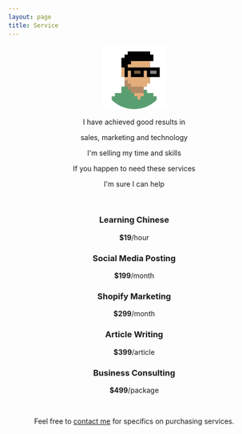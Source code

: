 ```yaml
---
layout: page
title: Service
---
```


<center>

<img src="assets/VAV.png" width="128" height="128">

<br>

<p>I have achieved good results in</p>
<p>sales, marketing and technology</p>
<p>I'm selling my time and skills</p>
<p>If you happen to need these services</p>
<p>I'm sure I can help</p>

<br>

<p><h3>Learning Chinese</h3></p>
<p><b>$19</b>/hour</p>
<p><h3>Social Media Posting</h3></p>
<p><b>$199</b>/month</p>
<p><h3>Shopify Marketing</h3></p>
<p><b>$299</b>/month</p>
<p><h3>Article Writing</h3></p>
<p><b>$399</b>/article</p>
<p><h3>Business Consulting</h3></p>
<p><b>$499</b>/package</p>

<br>

Feel free to <a href="mailto:ningyiqin@gmail.com">contact me</a> for specifics on purchasing services.